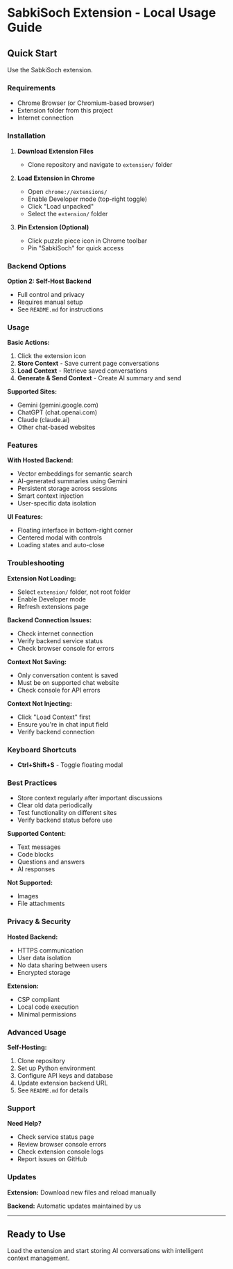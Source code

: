 # SabkiSoch Extension - Local Usage Guide

## Quick Start

Use the SabkiSoch extension.

### Requirements

- Chrome Browser (or Chromium-based browser)
- Extension folder from this project
- Internet connection

### Installation

1. **Download Extension Files**
   - Clone repository and navigate to `extension/` folder

2. **Load Extension in Chrome**
   - Open `chrome://extensions/`
   - Enable Developer mode (top-right toggle)
   - Click "Load unpacked"
   - Select the `extension/` folder

3. **Pin Extension (Optional)**
   - Click puzzle piece icon in Chrome toolbar
   - Pin "SabkiSoch" for quick access

### Backend Options

**Option 2: Self-Host Backend**
- Full control and privacy
- Requires manual setup
- See `README.md` for instructions

### Usage

**Basic Actions:**
1. Click the extension icon
2. **Store Context** - Save current page conversations
3. **Load Context** - Retrieve saved conversations
4. **Generate & Send Context** - Create AI summary and send

**Supported Sites:**
- Gemini (gemini.google.com)
- ChatGPT (chat.openai.com)
- Claude (claude.ai)
- Other chat-based websites

### Features

**With Hosted Backend:**
- Vector embeddings for semantic search
- AI-generated summaries using Gemini
- Persistent storage across sessions
- Smart context injection
- User-specific data isolation

**UI Features:**
- Floating interface in bottom-right corner
- Centered modal with controls
- Loading states and auto-close

### Troubleshooting

**Extension Not Loading:**
- Select `extension/` folder, not root folder
- Enable Developer mode
- Refresh extensions page

**Backend Connection Issues:**
- Check internet connection
- Verify backend service status
- Check browser console for errors

**Context Not Saving:**
- Only conversation content is saved
- Must be on supported chat website
- Check console for API errors

**Context Not Injecting:**
- Click "Load Context" first
- Ensure you're in chat input field
- Verify backend connection

### Keyboard Shortcuts

- **Ctrl+Shift+S** - Toggle floating modal

### Best Practices

- Store context regularly after important discussions
- Clear old data periodically
- Test functionality on different sites
- Verify backend status before use

**Supported Content:**
- Text messages
- Code blocks
- Questions and answers
- AI responses

**Not Supported:**
- Images
- File attachments

### Privacy & Security

**Hosted Backend:**
- HTTPS communication
- User data isolation
- No data sharing between users
- Encrypted storage

**Extension:**
- CSP compliant
- Local code execution
- Minimal permissions

### Advanced Usage

**Self-Hosting:**
1. Clone repository
2. Set up Python environment
3. Configure API keys and database
4. Update extension backend URL
5. See `README.md` for details

### Support

**Need Help?**
- Check service status page
- Review browser console errors
- Check extension console logs
- Report issues on GitHub

### Updates

**Extension:** Download new files and reload manually

**Backend:** Automatic updates maintained by us

---

## Ready to Use

Load the extension and start storing AI conversations with intelligent context management.